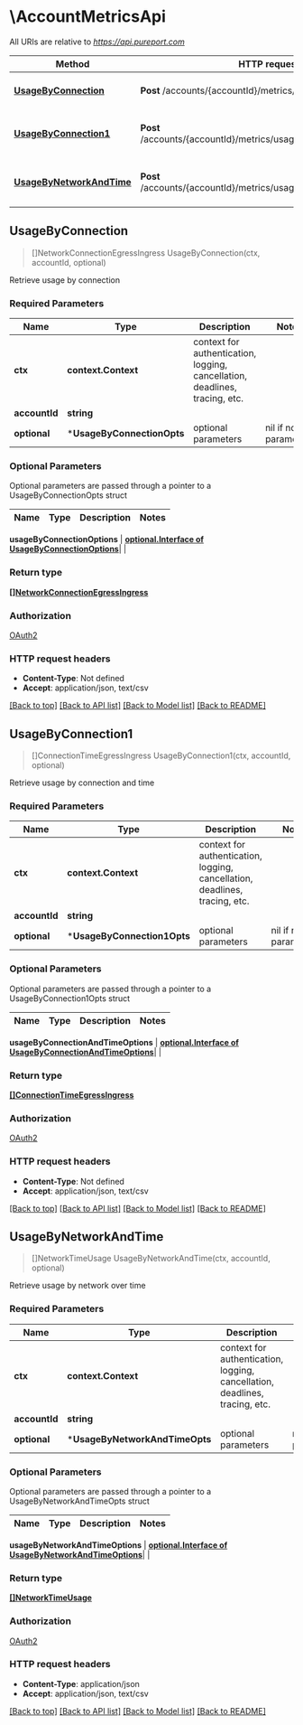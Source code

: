 # \AccountMetricsApi

All URIs are relative to *https://api.pureport.com*

Method | HTTP request | Description
------------- | ------------- | -------------
[**UsageByConnection**](AccountMetricsApi.md#UsageByConnection) | **Post** /accounts/{accountId}/metrics/usageByConnection | Retrieve usage by connection
[**UsageByConnection1**](AccountMetricsApi.md#UsageByConnection1) | **Post** /accounts/{accountId}/metrics/usageByConnectionAndTime | Retrieve usage by connection and time
[**UsageByNetworkAndTime**](AccountMetricsApi.md#UsageByNetworkAndTime) | **Post** /accounts/{accountId}/metrics/usageByNetworkAndTime | Retrieve usage by network over time



## UsageByConnection

> []NetworkConnectionEgressIngress UsageByConnection(ctx, accountId, optional)

Retrieve usage by connection

### Required Parameters


Name | Type | Description  | Notes
------------- | ------------- | ------------- | -------------
**ctx** | **context.Context** | context for authentication, logging, cancellation, deadlines, tracing, etc.
**accountId** | **string**|  | 
 **optional** | ***UsageByConnectionOpts** | optional parameters | nil if no parameters

### Optional Parameters

Optional parameters are passed through a pointer to a UsageByConnectionOpts struct


Name | Type | Description  | Notes
------------- | ------------- | ------------- | -------------

 **usageByConnectionOptions** | [**optional.Interface of UsageByConnectionOptions**](UsageByConnectionOptions.md)|  | 

### Return type

[**[]NetworkConnectionEgressIngress**](NetworkConnectionEgressIngress.md)

### Authorization

[OAuth2](../README.md#OAuth2)

### HTTP request headers

- **Content-Type**: Not defined
- **Accept**: application/json, text/csv

[[Back to top]](#) [[Back to API list]](../README.md#documentation-for-api-endpoints)
[[Back to Model list]](../README.md#documentation-for-models)
[[Back to README]](../README.md)


## UsageByConnection1

> []ConnectionTimeEgressIngress UsageByConnection1(ctx, accountId, optional)

Retrieve usage by connection and time

### Required Parameters


Name | Type | Description  | Notes
------------- | ------------- | ------------- | -------------
**ctx** | **context.Context** | context for authentication, logging, cancellation, deadlines, tracing, etc.
**accountId** | **string**|  | 
 **optional** | ***UsageByConnection1Opts** | optional parameters | nil if no parameters

### Optional Parameters

Optional parameters are passed through a pointer to a UsageByConnection1Opts struct


Name | Type | Description  | Notes
------------- | ------------- | ------------- | -------------

 **usageByConnectionAndTimeOptions** | [**optional.Interface of UsageByConnectionAndTimeOptions**](UsageByConnectionAndTimeOptions.md)|  | 

### Return type

[**[]ConnectionTimeEgressIngress**](ConnectionTimeEgressIngress.md)

### Authorization

[OAuth2](../README.md#OAuth2)

### HTTP request headers

- **Content-Type**: Not defined
- **Accept**: application/json, text/csv

[[Back to top]](#) [[Back to API list]](../README.md#documentation-for-api-endpoints)
[[Back to Model list]](../README.md#documentation-for-models)
[[Back to README]](../README.md)


## UsageByNetworkAndTime

> []NetworkTimeUsage UsageByNetworkAndTime(ctx, accountId, optional)

Retrieve usage by network over time

### Required Parameters


Name | Type | Description  | Notes
------------- | ------------- | ------------- | -------------
**ctx** | **context.Context** | context for authentication, logging, cancellation, deadlines, tracing, etc.
**accountId** | **string**|  | 
 **optional** | ***UsageByNetworkAndTimeOpts** | optional parameters | nil if no parameters

### Optional Parameters

Optional parameters are passed through a pointer to a UsageByNetworkAndTimeOpts struct


Name | Type | Description  | Notes
------------- | ------------- | ------------- | -------------

 **usageByNetworkAndTimeOptions** | [**optional.Interface of UsageByNetworkAndTimeOptions**](UsageByNetworkAndTimeOptions.md)|  | 

### Return type

[**[]NetworkTimeUsage**](NetworkTimeUsage.md)

### Authorization

[OAuth2](../README.md#OAuth2)

### HTTP request headers

- **Content-Type**: application/json
- **Accept**: application/json, text/csv

[[Back to top]](#) [[Back to API list]](../README.md#documentation-for-api-endpoints)
[[Back to Model list]](../README.md#documentation-for-models)
[[Back to README]](../README.md)

